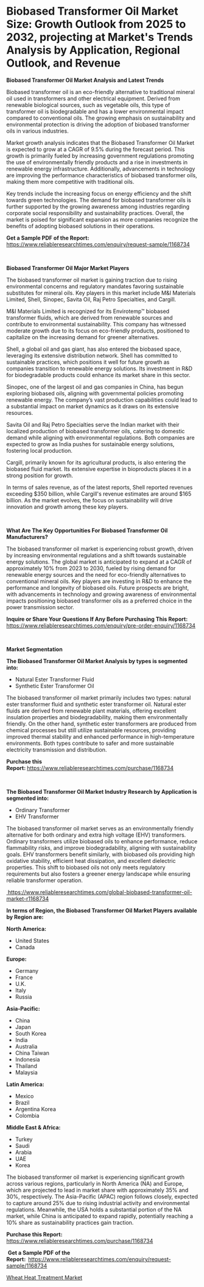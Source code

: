 <p><h1>Biobased Transformer Oil Market Size: Growth Outlook from 2025 to 2032, projecting at Market's Trends Analysis by Application, Regional Outlook, and Revenue</h1></p><p><strong>Biobased Transformer Oil Market Analysis and Latest Trends</strong></p>
<p><p>Biobased transformer oil is an eco-friendly alternative to traditional mineral oil used in transformers and other electrical equipment. Derived from renewable biological sources, such as vegetable oils, this type of transformer oil is biodegradable and has a lower environmental impact compared to conventional oils. The growing emphasis on sustainability and environmental protection is driving the adoption of biobased transformer oils in various industries.</p><p>Market growth analysis indicates that the Biobased Transformer Oil Market is expected to grow at a CAGR of 9.5% during the forecast period. This growth is primarily fueled by increasing government regulations promoting the use of environmentally friendly products and a rise in investments in renewable energy infrastructure. Additionally, advancements in technology are improving the performance characteristics of biobased transformer oils, making them more competitive with traditional oils.</p><p>Key trends include the increasing focus on energy efficiency and the shift towards green technologies. The demand for biobased transformer oils is further supported by the growing awareness among industries regarding corporate social responsibility and sustainability practices. Overall, the market is poised for significant expansion as more companies recognize the benefits of adopting biobased solutions in their operations.</p></p>
<p><strong>Get a Sample PDF of the Report:&nbsp;</strong> <a href="https://www.reliableresearchtimes.com/enquiry/request-sample/1168734?utm_campaign=2205&utm_medium=2&utm_source=Github&utm_content=ia&utm_term=29032025&utm_id=biobased-transformer-oil">https://www.reliableresearchtimes.com/enquiry/request-sample/1168734</a></p>
<p>&nbsp;</p>
<p><strong>Biobased Transformer Oil Major Market Players</strong></p>
<p><p>The biobased transformer oil market is gaining traction due to rising environmental concerns and regulatory mandates favoring sustainable substitutes for mineral oils. Key players in this market include M&I Materials Limited, Shell, Sinopec, Savita Oil, Raj Petro Specialties, and Cargill.</p><p>M&I Materials Limited is recognized for its Envirotemp™ biobased transformer fluids, which are derived from renewable sources and contribute to environmental sustainability. This company has witnessed moderate growth due to its focus on eco-friendly products, positioned to capitalize on the increasing demand for greener alternatives.</p><p>Shell, a global oil and gas giant, has also entered the biobased space, leveraging its extensive distribution network. Shell has committed to sustainable practices, which positions it well for future growth as companies transition to renewable energy solutions. Its investment in R&D for biodegradable products could enhance its market share in this sector.</p><p>Sinopec, one of the largest oil and gas companies in China, has begun exploring biobased oils, aligning with governmental policies promoting renewable energy. The company’s vast production capabilities could lead to a substantial impact on market dynamics as it draws on its extensive resources.</p><p>Savita Oil and Raj Petro Specialties serve the Indian market with their localized production of biobased transformer oils, catering to domestic demand while aligning with environmental regulations. Both companies are expected to grow as India pushes for sustainable energy solutions, fostering local production.</p><p>Cargill, primarily known for its agricultural products, is also entering the biobased fluid market. Its extensive expertise in bioproducts places it in a strong position for growth.</p><p>In terms of sales revenue, as of the latest reports, Shell reported revenues exceeding $350 billion, while Cargill's revenue estimates are around $165 billion. As the market evolves, the focus on sustainability will drive innovation and growth among these key players.</p></p>
<p>&nbsp;</p>
<p><strong>What Are The Key Opportunities For Biobased Transformer Oil Manufacturers?</strong></p>
<p><p>The biobased transformer oil market is experiencing robust growth, driven by increasing environmental regulations and a shift towards sustainable energy solutions. The global market is anticipated to expand at a CAGR of approximately 10% from 2023 to 2030, fueled by rising demand for renewable energy sources and the need for eco-friendly alternatives to conventional mineral oils. Key players are investing in R&D to enhance the performance and longevity of biobased oils. Future prospects are bright, with advancements in technology and growing awareness of environmental impacts positioning biobased transformer oils as a preferred choice in the power transmission sector.</p></p>
<p><strong>Inquire or Share Your Questions If Any Before Purchasing This Report:</strong> <a href="https://www.reliableresearchtimes.com/enquiry/pre-order-enquiry/1168734?utm_campaign=2205&utm_medium=2&utm_source=Github&utm_content=ia&utm_term=29032025&utm_id=biobased-transformer-oil">https://www.reliableresearchtimes.com/enquiry/pre-order-enquiry/1168734</a></p>
<p>&nbsp;</p>
<p><strong>Market Segmentation</strong></p>
<p><strong>The Biobased Transformer Oil Market Analysis by types is segmented into:</strong></p>
<p><ul><li>Natural Ester Transformer Fluid</li><li>Synthetic Ester Transformer Oil</li></ul></p>
<p><p>The biobased transformer oil market primarily includes two types: natural ester transformer fluid and synthetic ester transformer oil. Natural ester fluids are derived from renewable plant materials, offering excellent insulation properties and biodegradability, making them environmentally friendly. On the other hand, synthetic ester transformers are produced from chemical processes but still utilize sustainable resources, providing improved thermal stability and enhanced performance in high-temperature environments. Both types contribute to safer and more sustainable electricity transmission and distribution.</p></p>
<p><strong>Purchase this Report:&nbsp;</strong><a href="https://www.reliableresearchtimes.com/purchase/1168734?utm_campaign=2205&utm_medium=2&utm_source=Github&utm_content=ia&utm_term=29032025&utm_id=biobased-transformer-oil">https://www.reliableresearchtimes.com/purchase/1168734</a></p>
<p>&nbsp;</p>
<p><strong>The Biobased Transformer Oil Market Industry Research by Application is segmented into:</strong></p>
<p><ul><li>Ordinary Transformer</li><li>EHV Transformer</li></ul></p>
<p><p>The biobased transformer oil market serves as an environmentally friendly alternative for both ordinary and extra high voltage (EHV) transformers. Ordinary transformers utilize biobased oils to enhance performance, reduce flammability risks, and improve biodegradability, aligning with sustainability goals. EHV transformers benefit similarly, with biobased oils providing high oxidative stability, efficient heat dissipation, and excellent dielectric properties. This shift to biobased oils not only meets regulatory requirements but also fosters a greener energy landscape while ensuring reliable transformer operation.</p></p>
<p><a href="https://www.reliableresearchtimes.com/global-biobased-transformer-oil-market-r1168734?utm_campaign=2205&utm_medium=2&utm_source=Github&utm_content=ia&utm_term=29032025&utm_id=biobased-transformer-oil">&nbsp;https://www.reliableresearchtimes.com/global-biobased-transformer-oil-market-r1168734</a></p>
<p><strong>In terms of Region, the Biobased Transformer Oil Market Players available by Region are:</strong></p>
<p>
    <p> <strong> North America: </strong>
        <ul>
            <li>United States</li>
            <li>Canada</li>
        </ul>
        </p> 
    <p> <strong> Europe: </strong>
        <ul>
            <li>Germany</li>
            <li>France</li>
            <li>U.K.</li>
            <li>Italy</li>
            <li>Russia</li>
        </ul>
        </p> 
    <p> <strong> Asia-Pacific: </strong>
        <ul>
            <li>China</li>
            <li>Japan</li>
            <li>South Korea</li>
            <li>India</li>
            <li>Australia</li>
            <li>China Taiwan</li>
            <li>Indonesia</li>
            <li>Thailand</li>
            <li>Malaysia</li>
        </ul>
        </p> 
    <p> <strong> Latin America: </strong>
        <ul>
            <li>Mexico</li>
            <li>Brazil</li>
            <li>Argentina Korea</li>
            <li>Colombia</li>
        </ul>
        </p> 
    <p> <strong> Middle East & Africa: </strong>
        <ul>
            <li>Turkey</li>
            <li>Saudi</li>
            <li>Arabia</li>
            <li>UAE</li>
            <li>Korea</li>
        </ul>
    </p>
    </p>
<p><p>The biobased transformer oil market is experiencing significant growth across various regions, particularly in North America (NA) and Europe, which are projected to lead in market share with approximately 35% and 30%, respectively. The Asia-Pacific (APAC) region follows closely, expected to capture around 25% due to rising industrial activity and environmental regulations. Meanwhile, the USA holds a substantial portion of the NA market, while China is anticipated to expand rapidly, potentially reaching a 10% share as sustainability practices gain traction.</p></p>
<p><strong>Purchase this Report: </strong><a href="https://www.reliableresearchtimes.com/purchase/1168734?utm_campaign=2205&utm_medium=2&utm_source=Github&utm_content=ia&utm_term=29032025&utm_id=biobased-transformer-oil">https://www.reliableresearchtimes.com/purchase/1168734</a></p>
<p>&nbsp;<strong>Get a Sample PDF of the Report:&nbsp;&nbsp;</strong><a href="https://www.reliableresearchtimes.com/enquiry/request-sample/1168734?utm_campaign=2205&utm_medium=2&utm_source=Github&utm_content=ia&utm_term=29032025&utm_id=biobased-transformer-oil">https://www.reliableresearchtimes.com/enquiry/request-sample/1168734</a></p>
<p><strong></strong></p>
<p><p><a href="https://github.com/SanjidaKhan901/Market-Research-Report-List-2/blob/main/wheat-heat-treatment-market.md?utm_campaign=2205&utm_medium=2&utm_source=Github&utm_content=ia&utm_term=29032025&utm_id=biobased-transformer-oil">Wheat Heat Treatment Market</a></p></p>